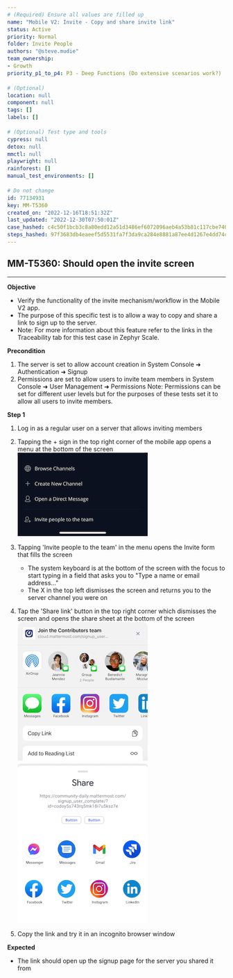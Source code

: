 ```yaml
---
# (Required) Ensure all values are filled up
name: "Mobile V2: Invite - Copy and share invite link"
status: Active
priority: Normal
folder: Invite People
authors: "@steve.mudie"
team_ownership:
- Growth
priority_p1_to_p4: P3 - Deep Functions (Do extensive scenarios work?)

# (Optional)
location: null
component: null
tags: []
labels: []

# (Optional) Test type and tools
cypress: null
detox: null
mmctl: null
playwright: null
rainforest: []
manual_test_environments: []

# Do not change
id: 77134931
key: MM-T5360
created_on: "2022-12-16T18:51:32Z"
last_updated: "2022-12-30T07:50:01Z"
case_hashed: c4c50f1bcb3c8a80edd12a51d3486ef6072096aeb4a53b81c117cbe74035769046a74c665b6b1a48039cd82f8c4fcc13
steps_hashed: 97f3683db4eaeef5d5531fa7f3da9ca284e8881a87ee4d1267e4dd74c6ed9f072f466751c3066801a655928ba03982d3
---
```


<!-- (Auto-generated) Based on frontmatter's "key" and "name" -->

## MM-T5360: Should open the invite screen

---

**Objective**

- Verify the functionality of the invite mechanism/workflow in the Mobile V2 app.
- The purpose of this specific test is to allow a way to copy and share a link to sign up to the server.
- Note: For more information about this feature refer to the links in the Traceability tab for this test case in Zephyr Scale.

**Precondition**

1. The server is set to allow account creation in System Console ➜ Authentication ➜ Signup
2. Permissions are set to allow users to invite team members in System Console ➜ User Management ➜ Permissions
Note: Permissions can be set for different user levels but for the purposes of these tests set it to allow all users to invite members.

**Step 1**

1. Log in as a regular user on a server that allows inviting members
2. Tapping the + sign in the top right corner of the mobile app opens a menu at the bottom of the screen
![](https://raw.githubusercontent.com/mattermost/mattermost-test-management/main/data/asset/plus_sign_menu.jpeg)
3. Tapping 'Invite people to the team' in the menu opens the Invite form that fills the screen

    - The system keyboard is at the bottom of the screen with the focus to start typing in a field that asks you to "Type a name or email address…"
    - The X in the top left dismisses the screen and returns you to the server channel you were on

4. Tap the 'Share link' button in the top right corner which dismisses the screen and opens the share sheet at the bottom of the screen
![](https://raw.githubusercontent.com/mattermost/mattermost-test-management/main/data/asset/ShareSheet_iOS.png)
![](https://raw.githubusercontent.com/mattermost/mattermost-test-management/main/data/asset/ShareSheet_Android.png)
5. Copy the link and try it in an incognito browser window

**Expected**

- The link should open up the signup page for the server you shared it from